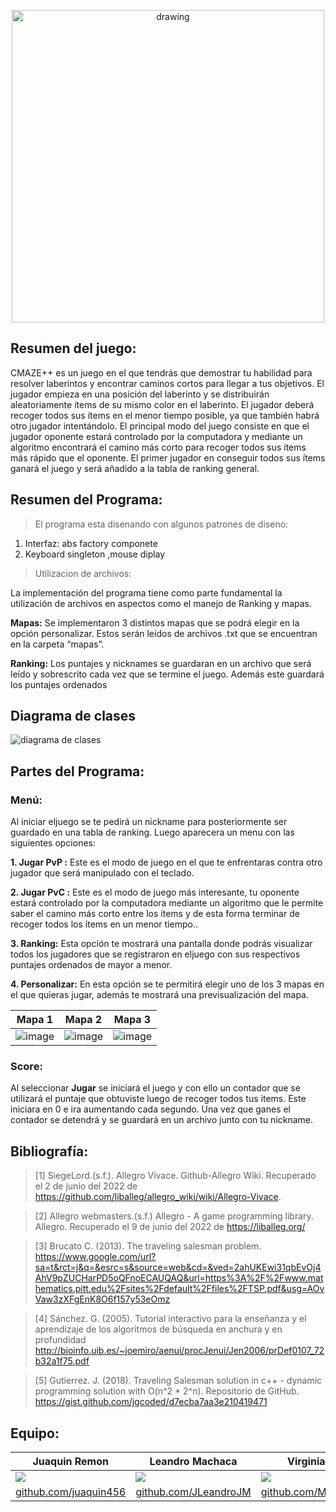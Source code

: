 <p align="center">
<img src="https://user-images.githubusercontent.com/102132128/170156239-a93ec1ab-f4a3-4958-8814-7b9c295605f6.png" alt="drawing" width="500"/>
</p>

## Resumen del juego:
CMAZE++ es un juego en el que tendrás que demostrar tu habilidad para resolver laberintos y encontrar caminos cortos para llegar a tus objetivos. El jugador empieza en una posición del laberinto y se distribuirán aleatoriamente ítems de su mismo color en el laberinto. El jugador deberá recoger todos sus ítems en el menor tiempo posible, ya que también habrá otro jugador intentándolo. El principal modo del juego consiste en que el jugador oponente estará controlado por la computadora y mediante un algoritmo encontrará el camino más corto para recoger todos sus ítems más rápido que el oponente. El primer jugador en conseguir todos sus ítems ganará el juego y será añadido a la tabla de ranking general.

## Resumen del Programa:
> El programa esta disenando con algunos patrones de diseno:

1. Interfaz: abs factory  componete
5. Keyboard singleton ,mouse diplay

> Utilizacion de archivos:

La implementación del programa tiene como parte fundamental la utilización de archivos en aspectos como el manejo de Ranking y mapas.

**Mapas:** Se implementaron 3 distintos mapas que se podrá elegir en la opción personalizar. Estos serán leídos de archivos .txt que se encuentran en la carpeta “mapas”.

**Ranking:** Los puntajes y nicknames se guardaran en un archivo que será leído y sobrescrito cada vez que se termine el juego. Además este guardará los puntajes ordenados

## Diagrama de clases

![diagrama de clases](https://user-images.githubusercontent.com/83974317/178023276-0b8491c7-06e4-49e8-a373-cc73d4e9a5e9.png)

## Partes del Programa:
### Menú:
Al iniciar eljuego se te pedirá un nickname para posteriormente ser guardado en una tabla de ranking. Luego aparecera un menu con las siguientes opciones:

   **1. Jugar PvP :** Este es el modo de juego en el que te enfrentaras contra otro jugador que será manipulado con el teclado.
   
   **2. Jugar PvC :** Este es el modo de juego más interesante, tu oponente estará controlado por la computadora mediante un algoritmo que le permite saber el                             camino más corto entre los ítems y de esta forma terminar de recoger todos los ítems en un menor tiempo..

   **3. Ranking:** Esta opción te mostrará una pantalla donde podrás visualizar todos los jugadores que se registraron en eljuego con sus respectivos puntajes                          ordenados de mayor a menor.

   **4. Personalizar:** En esta opción se te permitirá elegir uno de los 3 mapas en el que quieras jugar, además te mostrará una previsualización del mapa.
   
   |    Mapa 1    |    Mapa 2   |   Mapa 3  |
| ----------- | ----------- | ----------- |
| ![image](https://user-images.githubusercontent.com/102132128/177919549-37fbe1d2-5d33-4f64-adc7-95429bb49dea.png) | ![image](https://user-images.githubusercontent.com/102132128/177919528-fc9d6f8f-7b81-4467-b8f6-c4a2bb558e5d.png) | ![image](https://user-images.githubusercontent.com/102132128/177919446-c444394d-0396-4865-bda4-f3f2da5c9787.png) |



### Score:
Al seleccionar **Jugar** se iniciará el juego y con ello un contador que se utilizará el puntaje que obtuviste luego de recoger todos tus items. Este iniciara en 0 e ira aumentando cada segundo. Una vez que ganes el contador se detendrá y se guardará en un archivo junto con tu nickname.

## Bibliografía:

> [1]  SiegeLord.(s.f.). Allegro Vivace. Github-Allegro Wiki. Recuperado el 2 de junio del 2022 de https://github.com/liballeg/allegro_wiki/wiki/Allegro-Vivace.

> [2]  Allegro webmasters.(s.f.) Allegro - A game programming library. Allegro. Recuperado el 9 de junio del 2022 de https://liballeg.org/

> [3]  Brucato C. (2013). The traveling salesman problem.
https://www.google.com/url?sa=t&rct=j&q=&esrc=s&source=web&cd=&ved=2ahUKEwi31qbEvOj4AhV9pZUCHarPD5oQFnoECAUQAQ&url=https%3A%2F%2Fwww.mathematics.pitt.edu%2Fsites%2Fdefault%2Ffiles%2FTSP.pdf&usg=AOvVaw3zXFgEnK8O6f157y53eOmz

> [4]  Sánchez. G. (2005). Tutorial interactivo para la enseñanza y el aprendizaje de los algoritmos de búsqueda en anchura y en profundidad
http://bioinfo.uib.es/~joemiro/aenui/procJenui/Jen2006/prDef0107_72b32a1f75.pdf

> [5]  Gutierrez. J. (2018). Traveling Salesman solution in c++ - dynamic programming solution with O(n^2 * 2^n). Repositorio de GitHub. https://gist.github.com/jgcoded/d7ecba7aa3e210419471


## Equipo:

|    Juaquin Remon    |    Leandro Machaca    |    Virginia Puente    |    Dimael Rivas    |
| ----------- | ----------- | ----------- | ----------- |
| ![](https://avatars.githubusercontent.com/u/83974317?v=4) | ![](https://avatars.githubusercontent.com/u/102132128?s=400&v=4) | ![](https://avatars.githubusercontent.com/u/78549698?v=4) | ![](https://avatars.githubusercontent.com/u/88595171?v=4) |
| [github.com/juaquin456](https://github.com/juaquin456) | [github.com/JLeandroJM](https://github.com/JLeandroJM) | [github.com/Mycodeiskuina](https://github.com/Mycodeiskuina) | [github.com/artrivas](https://github.com/artrivas)|








